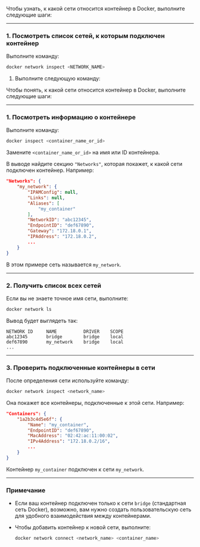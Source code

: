 Чтобы узнать, к какой сети относится контейнер в Docker, выполните следующие шаги:

---

### 1. **Посмотреть список сетей, к которым подключен контейнер**

Выполните команду:

```bash
docker network inspect <NETWORK_NAME>
```

1. Выполните следующую команду:

Чтобы понять, к какой сети относится контейнер в Docker, выполните следующие шаги:

---

### 1. Посмотреть информацию о контейнере

Выполните команду:

```bash
docker inspect <container_name_or_id>
```

Замените `<container_name_or_id>` на имя или ID контейнера.

В выводе найдите секцию `"Networks"`, которая покажет, к какой сети подключен контейнер. Например:

```json
"Networks": {
    "my_network": {
        "IPAMConfig": null,
        "Links": null,
        "Aliases": [
            "my_container"
        ],
        "NetworkID": "abc12345",
        "EndpointID": "def67890",
        "Gateway": "172.18.0.1",
        "IPAddress": "172.18.0.2",
        ...
    }
}
```

В этом примере сеть называется `my_network`.

---

### 2. Получить список всех сетей

Если вы не знаете точное имя сети, выполните:

```bash
docker network ls
```

Вывод будет выглядеть так:

```plaintext
NETWORK ID     NAME          DRIVER    SCOPE
abc12345       bridge        bridge    local
def67890       my_network    bridge    local
...
```

---

### 3. Проверить подключенные контейнеры в сети

После определения сети используйте команду:

```bash
docker network inspect <network_name>
```

Она покажет все контейнеры, подключенные к этой сети. Например:

```json
"Containers": {
    "1a2b3c4d5e6f": {
        "Name": "my_container",
        "EndpointID": "def67890",
        "MacAddress": "02:42:ac:11:00:02",
        "IPv4Address": "172.18.0.2/16",
        ...
    }
}
```

Контейнер `my_container` подключен к сети `my_network`.

---

### Примечание

- Если ваш контейнер подключен только к сети `bridge` (стандартная сеть Docker), возможно, вам нужно создать пользовательскую сеть для удобного взаимодействия между контейнерами.
- Чтобы добавить контейнер к новой сети, выполните:
    
    ```bash
    docker network connect <network_name> <container_name>
    ```